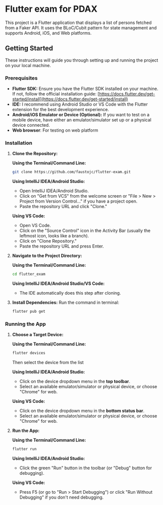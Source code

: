 # Flutter exam for PDAX

This project is a Flutter application that displays a list of persons fetched from a Faker API. 
It uses the BLoC/Cubit pattern for state management and supports Android, iOS, and Web platforms.

## Getting Started

These instructions will guide you through setting up and running the project on your local machine.

### Prerequisites

-   **Flutter SDK:** Ensure you have the Flutter SDK installed on your machine. If not, follow the official installation guide: [https://docs.flutter.dev/get-started/install](https://docs.flutter.dev/get-started/install)
-   **IDE:** I recommend using Android Studio or VS Code with the Flutter extension for the best development experience.
-   **Android/iOS Emulator or Device (Optional):** If you want to test on a mobile device, have either an emulator/simulator set up or a physical device connected.
-   **Web browser**: For testing on web platform

### Installation

1.  **Clone the Repository:**

    **Using the Terminal/Command Line:**

    ```bash
    git clone https://github.com/faustojc/flutter-exam.git
    ```
    **Using IntelliJ IDEA/Android Studio:**

    -   Open IntelliJ IDEA/Android Studio.
    -   Click on "Get from VCS" from the welcome screen or "File > New > Project from Version Control..." if you have a project open.
    -   Paste the repository URL and click "Clone."

    **Using VS Code:**

    -   Open VS Code.
    -   Click on the "Source Control" icon in the Activity Bar (usually the leftmost icon, looks like a branch).
    -   Click on "Clone Repository."
    -   Paste the repository URL and press Enter.

2. **Navigate to the Project Directory:**

   **Using the Terminal/Command Line:**

    ```bash
    cd flutter_exam
    ```
   **Using IntelliJ IDEA/Android Studio/VS Code:**
    - The IDE automatically does this step after cloning.

3.  **Install Dependencies:**
    Run the command in terminal:

    ```bash
    flutter pub get
    ```
### Running the App

1.  **Choose a Target Device:**

    **Using the Terminal/Command Line:**

    ```bash
    flutter devices
    ```
    Then select the device from the list

    **Using IntelliJ IDEA/Android Studio:**

    -   Click on the device dropdown menu in the **top toolbar**.
    -   Select an available emulator/simulator or physical device, or choose "Chrome" for web.

    **Using VS Code:**

    -   Click on the device dropdown menu in the **bottom status bar**.
    -   Select an available emulator/simulator or physical device, or choose "Chrome" for web.

2.  **Run the App:**

    **Using the Terminal/Command Line:**

    ```bash
    flutter run
    ```
    **Using IntelliJ IDEA/Android Studio:**

    -   Click the green "Run" button in the toolbar (or "Debug" button for debugging).

    **Using VS Code:**

    -   Press F5 (or go to "Run > Start Debugging") or click "Run Without Debugging" if you don't need debugging.
